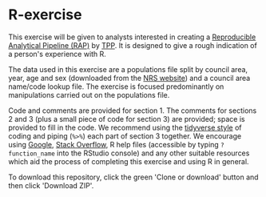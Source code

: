 # R-exercise

This exercise will be given to analysts interested in creating a [Reproducible Analytical Pipeline (RAP)](https://www.isdscotland.org/About-ISD/Methodologies/_docs/Reproducible_Analytical_Pipelines_paper_v1.4.pdf) by [TPP](https://www.isdscotland.org/Products-and-Services/Transforming-Publishing-Programme/). It is designed to give a rough indication of a person's experience with R.

The data used in this exercise are a populations file split by council area, year, age and sex (downloaded from the [NRS website](https://www.nrscotland.gov.uk/)) and a council area name/code lookup file. The exercise is focused predominantly on manipulations carried out on the populations file.

Code and comments are provided for section 1. The comments for sections 2 and 3 (plus a small piece of code for section 3) are provided; space is provided to fill in the code. We recommend using the [tidyverse style](https://style.tidyverse.org/) of coding and piping (`%>%`) each part of section 3 together. We encourage using [Google](https://www.google.co.uk/), [Stack Overflow](https://stackoverflow.com/questions/tagged/r), R help files (accessible by typing `?function_name` into the RStudio console) and any other suitable resources which aid the process of completing this exercise and using R in general.

To download this repository, click the green 'Clone or download' button and then click 'Download ZIP'.
